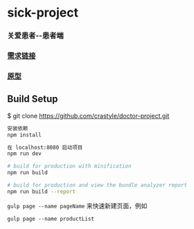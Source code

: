 # sick-project


### 关爱患者--患者端


### [需求链接](https://mrleolong.github.io/huanzheguanhuai)
### [原型](http://nb3avb.axshare.com/#g=1)



## Build Setup


  $ git clone https://github.com/crastyle/doctor-project.git
  

``` bash
安装依赖
npm install

在 localhost:8080 启动项目
npm run dev

# build for production with minification
npm run build

# build for production and view the bundle analyzer report
npm run build --report
```


`gulp page --name pageName`	来快速新建页面，例如
	
	gulp page --name productList
		
